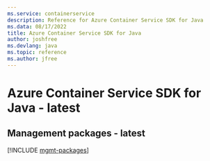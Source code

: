 ```yaml
---
ms.service: containerservice
description: Reference for Azure Container Service SDK for Java
ms.data: 08/17/2022
title: Azure Container Service SDK for Java
author: joshfree
ms.devlang: java
ms.topic: reference
ms.author: jfree
---
```

# Azure Container Service SDK for Java - latest

## Management packages - latest
[!INCLUDE [mgmt-packages](container-service-mgmt-index.md)]